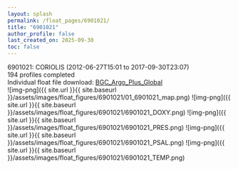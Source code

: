 ```yaml
---
layout: splash
permalink: /float_pages/6901021/
title: "6901021"
author_profile: false
last_created_on: 2025-09-30
toc: false
---
```

 
6901021: CORIOLIS (2012-06-27T15:01 to 2017-09-30T23:07)\
194 profiles completed\
Individual float file download: [BGC_Argo_Plus_Global](https://ftp.soest.hawaii.edu/bgc_argo_plus/Individual_Floats/outliers_removed/6901021_Sprof_processed.nc)\
![img-png]({{ site.url }}{{ site.baseurl }}/assets/images/float_figures/6901021/01_6901021_map.png)
![img-png]({{ site.url }}{{ site.baseurl }}/assets/images/float_figures/6901021/6901021_DOXY.png)
![img-png]({{ site.url }}{{ site.baseurl }}/assets/images/float_figures/6901021/6901021_PRES.png)
![img-png]({{ site.url }}{{ site.baseurl }}/assets/images/float_figures/6901021/6901021_PSAL.png)
![img-png]({{ site.url }}{{ site.baseurl }}/assets/images/float_figures/6901021/6901021_TEMP.png)
